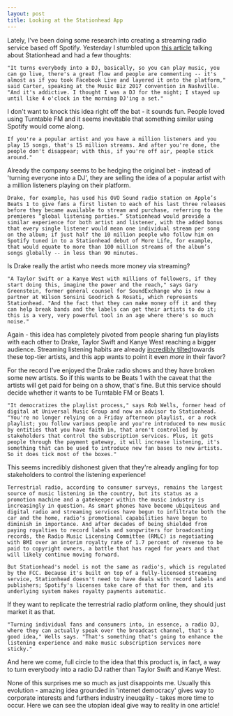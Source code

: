 ```yaml
---
layout: post
title: Looking at the Stationhead App
---
```


Lately, I've been doing some research into creating a streaming radio service based off Spotify. Yesterday I stumbled upon <a href="http://www.billboard.com/articles/business/7842255/stationhead-new-app-spotify-music-industry-streaming" target="blank">this article</a> talking about Stationhead and had a few thoughts:


```
"It turns everybody into a DJ, basically, so you can play music, you can go live, there's a great flow and people are commenting -- it's almost as if you took Facebook Live and layered it onto the platform," said Carter, speaking at the Music Biz 2017 convention in Nashville. "And it's addictive. I thought I was a DJ for the night; I stayed up until like 4 o'clock in the morning DJ'ing a set."
```

I don't want to knock this idea right off the bat - it sounds fun. People loved using Turntable FM and it seems inevitable that something similar using Spotify would come along.


```
If you're a popular artist and you have a million listeners and you play 15 songs, that's 15 million streams. And after you're done, the people don't disappear; with this, if you're off air, people stick around."
```

Already the company seems to be hedging the original bet - instead of 'turning everyone into a DJ', they are selling the idea of a popular artist with a million listeners playing on their platform.


```
Drake, for example, has used his OVO Sound radio station on Apple’s Beats 1 to give fans a first listen to each of his last three releases before they became available to stream and purchase, referring to the premieres “global listening parties.” Stationhead would provide a similar experience for both artist and listener, with the added bonus that every single listener would mean one individual stream per song on the album; if just half the 10 million people who follow him on Spotify tuned in to a Stationhead debut of More Life, for example, that would equate to more than 100 million streams of the album’s songs globally -- in less than 90 minutes.
```

Is Drake really the artist who needs more money via streaming?


```
"A Taylor Swift or a Kanye West with millions of followers, if they start doing this, imagine the power and the reach," says Gary Greenstein, former general counsel for SoundExchange who is now a partner at Wilson Sonsini Goodrich & Rosati, which represents Stationhead. "And the fact that they can make money off it and they can help break bands and the labels can get their artists to do it; this is a very, very powerful tool in an age where there's so much noise."
```
Again - this idea has completely pivoted from people sharing fun playlists with each other to Drake, Taylor Swift and Kanye West reaching a bigger audience. Streaming listening habits are already <a href="https://www.theverge.com/2015/12/29/10636712/music-inequality-in-2015-youtube-google-spotify-apple-tidal" target="_blank">incredibly tilted</a>towards these top-tier artists, and this app wants to point it even *more* in their favor?

For the record I've enjoyed the Drake radio shows and they have broken some new artists. So if this wants to be Beats 1 with the caveat that the artists will get paid for being on a show, that's fine. But this service should decide whether it wants to be Turntable FM or Beats 1.


```
"It democratizes the playlist process," says Rob Wells, former head of digital at Universal Music Group and now an advisor to Stationhead. "You're no longer relying on a Friday afternoon playlist, or a rock playlist; you follow various people and you're introduced to new music by entities that you have faith in, that aren't controlled by stakeholders that control the subscription services. Plus, it gets people through the payment gateway, it will increase listening, it's something that can be used to introduce new fan bases to new artists. So it does tick most of the boxes."
```

This seems incredibly dishonest given that they're already angling for top stakeholders to control the listening experience!


```
Terrestrial radio, according to consumer surveys, remains the largest source of music listening in the country, but its status as a promotion machine and a gatekeeper within the music industry is increasingly in question. As smart phones have become ubiquitous and digital radio and streaming services have begun to infiltrate both the car and the home, radio's promotional capabilities have begun to diminish in importance. And after decades of being shielded from paying royalties to record labels and songwriters for broadcasting records, the Radio Music Licensing Committee (RMLC) is negotiating with BMI over an interim royalty rate of 1.7 percent of revenue to be paid to copyright owners, a battle that has raged for years and that will likely continue moving forward.

But Stationhead's model is not the same as radio's, which is regulated by the FCC. Because it's built on top of a fully-licensed streaming service, Stationhead doesn't need to have deals with record labels and publishers; Spotify's licenses take care of that for them, and its underlying system makes royalty payments automatic.
```

If they want to replicate the terrestrial radio platform online, they should just market it as that. 


```
"Turning individual fans and consumers into, in essence, a radio DJ, where they can actually speak over the broadcast channel, that's a good idea," Wells says. "That's something that's going to enhance the listening experience and make music subscription services more sticky."
```

And here we come, full circle to the idea that this product is, in fact, a way to turn everybody into a radio DJ rather than Taylor Swift and Kanye West. 

None of this surprises me so much as just disappoints me. Usually this evolution - amazing idea grounded in 'internet democracy' gives way to corporate interests and furthers industry ineuqality - takes more time to occur. Here we can see the utopian ideal give way to reality in one article!



